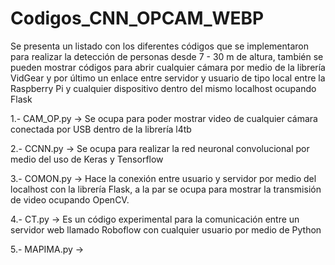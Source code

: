 # Codigos_CNN_OPCAM_WEBP

Se presenta un listado con los diferentes códigos que se implementaron para realizar la detección de personas desde 7 - 30 m de altura, también se pueden mostrar códigos para abrir cualquier cámara por medio de la librería VidGear y por último un enlace entre servidor y usuario de tipo local entre la Raspberry Pi y cualquier dispositivo dentro del mismo localhost ocupando Flask

1.- CAM_OP.py  ->  Se ocupa para poder mostrar video de cualquier cámara conectada por USB dentro de la librería l4tb 

2.- CCNN.py  ->  Se ocupa para realizar la red neuronal convolucional por medio del uso de Keras y Tensorflow

3.- COMON.py  ->  Hace la conexión entre usuario y servidor por medio del localhost con la librería Flask, a la par se ocupa para mostrar la transmisión de video ocupando OpenCV.

4.- CT.py  ->  Es un código experimental para la comunicación entre un servidor web llamado Roboflow con cualquier usuario por medio de Python

5.- MAPIMA.py  ->  

